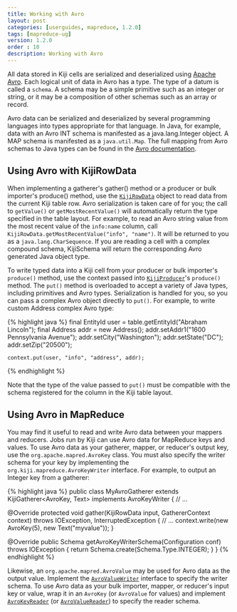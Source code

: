 ```yaml
---
title: Working with Avro
layout: post
categories: [userguides, mapreduce, 1.2.0]
tags: [mapreduce-ug]
version: 1.2.0
order : 10 
description: Working with Avro
---
```


All data stored in Kiji cells are serialized and deserialized using <a href="http://avro.apache.org">Apache Avro</a>. Each logical unit of data in Avro has a type. The type of a datum is called a `schema`. A schema may be a simple primitive such as an integer or string, or it may be a composition of other schemas such as an array or record.

Avro data can be serialized and deserialized by several programming languages into types appropriate for that language. In Java, for example, data with an Avro INT schema is manifested as a java.lang.Integer object. A MAP schema is manifested as a `java.util.Map`. The full mapping from Avro schemas to Java types can be found in the <a href="http://avro.apache.org/docs/current/api/java/org/apache/avro/generic/package-summary.html#package_description">Avro documentation</a>.

## Using Avro with KijiRowData
When implementing a gatherer's gather() method or a producer or bulk importer's produce() method, use the [`KijiRowData`]({{site.api_schema_1_3_0}}/KijiRowData.html) object to read data from the current Kiji table row. Avro serialization is taken care of for you; the call to `getValue()` or `getMostRecentValue()` will automatically return the type specified in the table layout. For example, to read an Avro string value from the most recent value of the `info:name` column, call `KijiRowData.getMostRecentValue("info", "name")`. It will be returned to you as a `java.lang.CharSequence`. If you are reading a cell with a complex compound schema, KijiSchema will return the corresponding Avro generated Java object type.

To write typed data into a Kiji cell from your producer or bulk importer's `produce()` method, use the context passed into [`KijiProducer`]({{site.api_mr_1_2_0}}/produce/KijiProducer.html)'s `produce()` method. The `put()` method is overloaded to accept a variety of Java types, including primitives and Avro types.  Serialization is handled for you, so you can pass a complex Avro object directly to `put()`.  For example, to write custom Address complex Avro type:

{% highlight java %}
    final EntityId user = table.getEntityId("Abraham Lincoln");
    final Address addr = new Address();
    addr.setAddr1("1600 Pennsylvania Avenue");
    addr.setCity("Washington");
    addr.setState("DC");
    addr.setZip("20500");

    context.put(user, "info", "address", addr);
{% endhighlight %}

Note that the type of the value passed to `put()` must be compatible with the schema registered for the column in the Kiji table layout.

## Using Avro in MapReduce

You may find it useful to read and write Avro data between your mappers and reducers. Jobs run by Kiji can use Avro data for MapReduce keys and values. To use Avro data as your gatherer, mapper, or reducer's output key, use the `org.apache.mapred.AvroKey` class. You must also specify the writer schema for your key by implementing the `org.kiji.mapreduce.AvroKeyWriter` interface. For example, to output an Integer key from a gatherer:

{% highlight java %}
public class MyAvroGatherer
    extends KijiGatherer<AvroKey<Integer>, Text>
    implements AvroKeyWriter {
  // ...

  @Override
  protected void gather(KijiRowData input, GathererContext context)
      throws IOException, InterruptedException {
    // ...
    context.write(new AvroKey<Integer>(5), new Text("myvalue"));
  }

  @Override
  public Schema getAvroKeyWriterSchema(Configuration conf) throws IOException {
    return Schema.create(Schema.Type.INTEGER);
  }
}
{% endhighlight %}

Likewise, an `org.apache.mapred.AvroValue` may be used for Avro data as the output value. Implement the [`AvroValueWriter`]({{site.api_mr_1_2_0}}/avro/AvroValueWriter.html) interface to specify the writer schema. To use Avro data as your bulk importer, mapper, or reducer's input key or value, wrap it in an `AvroKey` (or `AvroValue` for values) and implement [`AvroKeyReader`]({{site.api_mr_1_2_0}}/avro/AvroKeyReader.html) (or [`AvroValueReader`]({{site.api_mr_1_2_0}}/avro/AvroValueReader.html)) to specify the reader schema.

